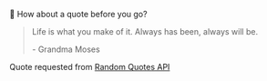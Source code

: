 📣 How about a quote before you go?

> Life is what you make of it. Always has been, always will be.
>
> <p>- Grandma Moses</p>

Quote requested from [Random Quotes API](https://github.com/lukePeavey/quotable)
